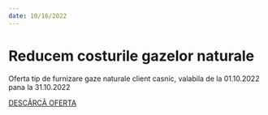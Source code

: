 ```yaml
---
date: 10/16/2022
---
```


# Reducem costurile gazelor naturale

Oferta tip de furnizare gaze naturale client casnic, valabila de la 01.10.2022 pana la 31.10.2022

[DESCĂRCĂ OFERTA](./homepage/notificari/Ofertatipgazecasnic1022.pdf)
